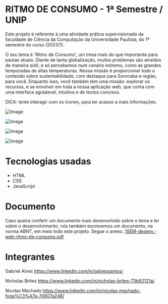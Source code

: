 # RITMO DE CONSUMO - 1ª Semestre / UNIP

Este projeto é referente à uma atividade prática supervisionada da faculdade de Ciência da Computação da Universidade Paulista, do 1ª semestre do curso (2023/1).

O seu tema é 'Ritmo de Consumo', um tmea mais do que importante para pautas atuais. Diante de tanta globalização, muitos problemas são atraídos de maneira sútil, e só percebemos num cenário extremo, como as grandes temporadas de altas temperaturas.
Nossa missão é proporcionar todo o conteúdo sobre sustentabilidade, com destaque para Sorocaba e região, para você. Enquanto isso, você também tem uma missão: explorar os recursos, e se envolver em toda a nossa aplicação web, que conta com uma interface agrádevel, intuitiva e de textos concisos.

DICA: tente interagir com os icones, para ter acesso a mais informações.

![Image](https://github.com/user-attachments/assets/06150715-f44d-432d-92ee-29f61bc1e6e7)

![Image](https://github.com/user-attachments/assets/6efe6e0f-a2f1-4d86-9209-d199b44c7042)

![Image](https://github.com/user-attachments/assets/d993015b-adc4-41fb-a349-3dcb0c455bd5)

![Image](https://github.com/user-attachments/assets/ab8c93ca-cf96-429a-ada6-41b820afa90c)

# Tecnologias usadas
- HTML
- CSS
- JavaScript

# Documento

Caso queira conferir um documento mais desenvolvido sobre o tema e ler sobre o desenvolvimento, nós também escrevemos um documento, na norma ABNT, em meio todo este projeto. Segue o anexo.
[1SEM-desenv.-web-ritmo-de-consumo.pdf](https://github.com/user-attachments/files/18535063/1SEM-desenv.-web-ritmo-de-consumo.pdf)

# Integrantes

Gabriel Alves https://www.linkedin.com/in/galvessantos/

Nicholas Brites https://www.linkedin.com/in/nicholas-brites-73b92121a/

Nicolas Machado https://www.linkedin.com/in/nicolas-machado-foga%C3%A7a-70607a248/
